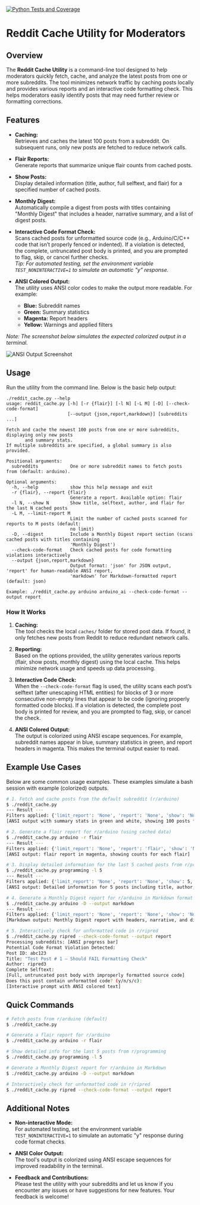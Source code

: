 [![Python Tests and Coverage](https://github.com/ripred/reddit/actions/workflows/python-app.yml/badge.svg)](https://github.com/ripred/reddit/actions/workflows/python-app.yml)

# Reddit Cache Utility for Moderators

## Overview

The **Reddit Cache Utility** is a command-line tool designed to help moderators quickly fetch, cache, and analyze the latest posts from one or more subreddits. The tool minimizes network traffic by caching posts locally and provides various reports and an interactive code formatting check. This helps moderators easily identify posts that may need further review or formatting corrections.

## Features

- **Caching:**  
  Retrieves and caches the latest 100 posts from a subreddit. On subsequent runs, only new posts are fetched to reduce network calls.

- **Flair Reports:**  
  Generate reports that summarize unique flair counts from cached posts.

- **Show Posts:**  
  Display detailed information (title, author, full selftext, and flair) for a specified number of cached posts.

- **Monthly Digest:**  
  Automatically compile a digest from posts with titles containing "Monthly Digest" that includes a header, narrative summary, and a list of digest posts.

- **Interactive Code Format Check:**  
  Scans cached posts for unformatted source code (e.g., Arduino/C/C++ code that isn’t properly fenced or indented). If a violation is detected, the complete, untruncated post body is printed, and you are prompted to flag, skip, or cancel further checks.  
  *Tip: For automated testing, set the environment variable `TEST_NONINTERACTIVE=1` to simulate an automatic "y" response.*

- **ANSI Colored Output:**  
  The utility uses ANSI color codes to make the output more readable. For example:
  - **Blue:** Subreddit names
  - **Green:** Summary statistics
  - **Magenta:** Report headers
  - **Yellow:** Warnings and applied filters

*Note: The screenshot below simulates the expected colorized output in a terminal.*

![ANSI Output Screenshot](https://via.placeholder.com/800x200?text=ANSI+Colored+Output+Screenshot)

## Usage

Run the utility from the command line. Below is the basic help output:

```
./reddit_cache.py --help
usage: reddit_cache.py [-h] [-r {flair}] [-l N] [-L M] [-D] [--check-code-format]
                       [--output {json,report,markdown}] [subreddits ...]

Fetch and cache the newest 100 posts from one or more subreddits, displaying only new posts
       and summary stats.
If multiple subreddits are specified, a global summary is also provided.

Positional arguments:
  subreddits            One or more subreddit names to fetch posts from (default: arduino).

Optional arguments:
  -h, --help            show this help message and exit
  -r {flair}, --report {flair}
                        Generate a report. Available option: flair
  -l N, --show N        Show title, selftext, author, and flair for the last N cached posts
  -L M, --limit-report M
                        Limit the number of cached posts scanned for reports to M posts (default:
                        no limit)
  -D, --digest          Include a Monthly Digest report section (scans cached posts with titles containing
                        'Monthly Digest')
  --check-code-format   Check cached posts for code formatting violations interactively
  --output {json,report,markdown}
                        Output format: 'json' for JSON output, 'report' for human-readable ANSI report,
                        'markdown' for Markdown-formatted report (default: json)

Example: ./reddit_cache.py arduino arduino_ai --check-code-format --output report
```

### How It Works

1. **Caching:**  
   The tool checks the local `caches/` folder for stored post data. If found, it only fetches new posts from Reddit to reduce redundant network calls.

2. **Reporting:**  
   Based on the options provided, the utility generates various reports (flair, show posts, monthly digest) using the local cache. This helps minimize network usage and speeds up data processing.

3. **Interactive Code Check:**  
   When the `--check-code-format` flag is used, the utility scans each post’s selftext (after unescaping HTML entities) for blocks of 3 or more consecutive non-empty lines that appear to be code (ignoring properly formatted code blocks). If a violation is detected, the complete post body is printed for review, and you are prompted to flag, skip, or cancel the check.

4. **ANSI Colored Output:**  
   The output is colorized using ANSI escape sequences. For example, subreddit names appear in blue, summary statistics in green, and report headers in magenta. This makes the terminal output easier to read.

## Example Use Cases

Below are some common usage examples. These examples simulate a bash session with example (colorized) outputs.

```bash
# 1. Fetch and cache posts from the default subreddit (r/arduino)
$ ./reddit_cache.py
--- Result ---
Filters applied: {'limit_report': 'None', 'report': 'None', 'show': 'None', 'digest': 'None', 'check_code_format': 'None', 'output': 'json'}
[ANSI output with summary stats in green and white, showing 100 posts fetched from r/arduino]

# 2. Generate a flair report for r/arduino (using cached data)
$ ./reddit_cache.py arduino -r flair
--- Result ---
Filters applied: {'limit_report': 'None', 'report': 'flair', 'show': 'None', 'digest': 'None', 'check_code_format': 'None', 'output': 'json'}
[ANSI output: flair report in magenta, showing counts for each flair]

# 3. Display detailed information for the last 5 cached posts from r/programming
$ ./reddit_cache.py programming -l 5
--- Result ---
Filters applied: {'limit_report': 'None', 'report': 'None', 'show': 5, 'digest': 'None', 'check_code_format': 'None', 'output': 'json'}
[ANSI output: Detailed information for 5 posts including title, author, full selftext, and flair]

# 4. Generate a Monthly Digest report for r/arduino in Markdown format
$ ./reddit_cache.py arduino -D --output markdown
--- Result ---
Filters applied: {'limit_report': 'None', 'report': 'None', 'show': 'None', 'digest': 'Enabled', 'check_code_format': 'None', 'output': 'markdown'}
[Markdown output: Monthly Digest report with headers, narrative, and digest posts]

# 5. Interactively check for unformatted code in r/ripred
$ ./reddit_cache.py ripred --check-code-format --output report
Processing subreddits: [ANSI progress bar]
Potential Code Format Violation Detected:
Post ID: abc123
Title: "Test Post # 1 – Should FAIL Formatting Check"
Author: ripred3
Complete Selftext:
[Full, untruncated post body with improperly formatted source code]
Does this post contain unformatted code? (y/n/s/c): 
[Interactive prompt with ANSI colored text]
```

## Quick Commands

```bash
# Fetch posts from r/arduino (default)
$ ./reddit_cache.py

# Generate a flair report for r/arduino
$ ./reddit_cache.py arduino -r flair

# Show detailed info for the last 5 posts from r/programming
$ ./reddit_cache.py programming -l 5

# Generate a Monthly Digest report for r/arduino in Markdown
$ ./reddit_cache.py arduino -D --output markdown

# Interactively check for unformatted code in r/ripred
$ ./reddit_cache.py ripred --check-code-format --output report
```

## Additional Notes

- **Non-interactive Mode:**  
  For automated testing, set the environment variable `TEST_NONINTERACTIVE=1` to simulate an automatic "y" response during code format checks.

- **ANSI Color Output:**  
  The tool's output is colorized using ANSI escape sequences for improved readability in the terminal.

- **Feedback and Contributions:**  
  Please test the utility with your subreddits and let us know if you encounter any issues or have suggestions for new features. Your feedback is welcome!
